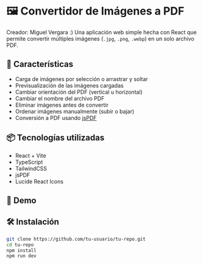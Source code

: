 # 🖼️ Convertidor de Imágenes a PDF
Creador: Miguel Vergara :)
Una aplicación web simple hecha con React que permite convertir múltiples imágenes (`.jpg`, `.png`, `.webp`) en un solo archivo PDF.

## 🚀 Características

- Carga de imágenes por selección o arrastrar y soltar
- Previsualización de las imágenes cargadas
- Cambiar orientación del PDF (vertical u horizontal)
- Cambiar el nombre del archivo PDF
- Eliminar imágenes antes de convertir
- Ordenar imágenes manualmente (subir o bajar)
- Conversión a PDF usando [jsPDF](https://github.com/parallax/jsPDF)

## 📦 Tecnologías utilizadas

- React + Vite
- TypeScript
- TailwindCSS
- jsPDF
- Lucide React Icons

## 📸 Demo

> 

## 🛠️ Instalación
```bash
git clone https://github.com/tu-usuario/tu-repo.git
cd tu-repo
npm install
npm run dev


